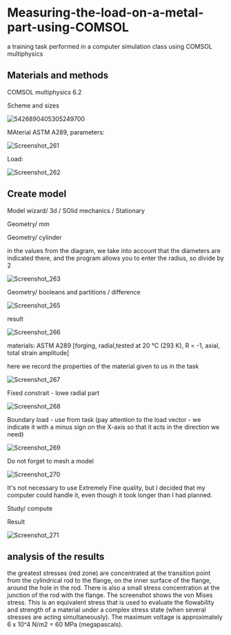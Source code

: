 # Measuring-the-load-on-a-metal-part-using-COMSOL
a training task performed in a computer simulation class using COMSOL multiphysics

## Materials and methods

COMSOL multiphysics 6.2

Scheme and sizes

![5426890405305249700](https://github.com/user-attachments/assets/e4786805-a4ae-410a-a49a-e5971cefa92e)

MAterial ASTM A289, parameters: 

![Screenshot_261](https://github.com/user-attachments/assets/5279c798-748f-4897-a2fc-eb1dc408a224)

Load:

![Screenshot_262](https://github.com/user-attachments/assets/778a46f4-644d-4f26-a0b8-9118a15d501d)

## Create model

Model wizard/ 3d / SOlid mechanics / Stationary

Geometry/ mm

Geometry/ cylinder 

in the values from the diagram, we take into account that the diameters are indicated there, and the program allows you to enter the radius, so divide by 2

![Screenshot_263](https://github.com/user-attachments/assets/2536e365-d746-480e-b2dd-9c9be818d061)

Geometry/ booleans and partitions / difference

![Screenshot_265](https://github.com/user-attachments/assets/a5586670-f232-4aca-831e-6af87583859e)

result

![Screenshot_266](https://github.com/user-attachments/assets/547ffa71-7677-47ff-8d37-88ea8c2e936c)

materials: ASTM A289 [forging, radial,tested at 20 °C (293 K), R = -1, axial, total strain amplitude]

here we record the properties of the material given to us in the task

![Screenshot_267](https://github.com/user-attachments/assets/7212d36f-8485-4672-95ba-9269154f665a)

Fixed constrait - lowe radial part

![Screenshot_268](https://github.com/user-attachments/assets/3a81d0a1-0bc1-4782-a359-070e75e2e457)

Boundary load - use from task (pay attention to the load vector - we indicate it with a minus sign on the X-axis so that it acts in the direction we need)

![Screenshot_269](https://github.com/user-attachments/assets/af122544-b36b-4589-9a18-4f3e4b9a56ed)

Do not forget to mesh a model

![Screenshot_270](https://github.com/user-attachments/assets/7e8ddacd-cba2-491c-b422-fabf21370c96)

It's not necessary to use Extremely Fine quality, but I decided that my computer could handle it, even though it took longer than I had planned.

Study/ compute

Result

![Screenshot_271](https://github.com/user-attachments/assets/547e6989-a51f-4bc9-9175-4017f29b2d84)

## analysis of the results

the greatest stresses (red zone) are concentrated at the transition point from the cylindrical rod to the flange, on the inner surface of the flange, around the hole in the rod. There is also a small stress concentration at the junction of the rod with the flange. The screenshot shows the von Mises stress. This is an equivalent stress that is used to evaluate the flowability and strength of a material under a complex stress state (when several stresses are acting simultaneously). The maximum voltage is approximately 6 x 10^4 N/m2 = 60 MPa (megapascals).










